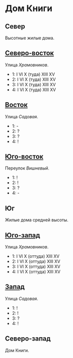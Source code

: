 # Дом Книги

## Север

Высотные жилые дома.

## [Северо-восток](./590080.md)

Улица *Храмовников*.

* 1:    I   VI  X (туда)    XIII    XV
* 2:    I   VI  X (туда)    XIII    XV
* 3:    I   VI  X (туда)    XIII    XV
* 4:    I   VI  X (туда)    XIII    XV

## [Восток](./595085.md)

Улица *Садовая*.

* 1:    -
* 2:    ?
* 3:    ?
* 4:    !

## [Юго-восток](./587087.md)

Переулок *Вишневый*.

* 1:    !
* 2:    !
* 3:    ?
* 4:    -

## Юг

Жилые дома средней высоты.

## [Юго-запад](./580090.md)

Улица *Храмовников*.

* 1:    I   VI  X (оттуда)  XIII    XV
* 2:    I   VI  X (оттуда)  XIII    XV
* 3:    I   VI  X (оттуда)  XIII    XV
* 4:    I   VI  X (оттуда)  XIII    XV

## [Запад](./570085.md)

Улица *Садовая*.

* 1:    !
* 2:    !
* 3:    ?
* 4:    !

## Северо-запад

Дом Книги.
